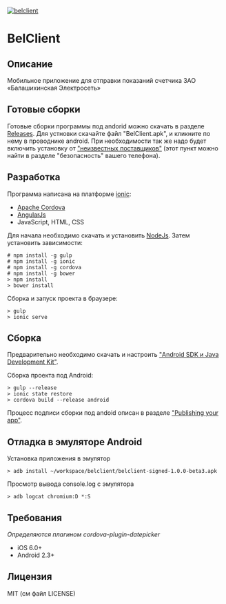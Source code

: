 [![belclient](https://towa48.github.io/bel-client/images/screenshot-small.png)](https://towa48.github.io/bel-client)

# BelClient

## Описание

Мобильное приложение для отправки показаний счетчика ЗАО «Балашихинская Электросеть»

## Готовые сборки

Готовые сборки программы под andorid можно скачать в разделе [Releases](https://github.com/towa48/bel-client/releases).
Для устновки скачайте файл "BelClient.apk", и кликните по нему в проводнике android. При необходимости так же надо будет включить установку от ["неизвестных поставщиков"](http://developer.android.com/distribute/tools/open-distribution.html#unknown-sources) (этот пункт можно найти в разделе "безопасность" вашего телефона).

## Разработка

Программа написана на платформе [ionic](http://ionicframework.com/):
* [Apache Cordova](https://cordova.apache.org/)
* [AngularJs](https://angular.io/)
* JavaScript, HTML, CSS

Для начала необходимо скачать и установить [NodeJs](https://nodejs.org/).
Затем установить зависимости:
```shell
# npm install -g gulp
# npm install -g ionic
# npm install -g cordova
# npm install -g bower
> npm install
> bower install
```

Сборка и запуск проекта в браузере:
```shell
> gulp
> ionic serve
```

## Сборка

Предварительно необходимо скачать и настроить ["Android SDK и Java Development Kit"](https://cordova.apache.org/docs/ru/latest/guide/platforms/android/).

Сборка проекта под Android:
```shell
> gulp --release
> ionic state restore
> cordova build --release android
```

Процесс подписи сборки под andoid описан в разделе ["Publishing your app"](http://ionicframework.com/docs/guide/publishing.html).

## Отладка в эмуляторе Android

Установка приложения в эмулятор
```shell
> adb install ~/workspace/belclient/belclient-signed-1.0.0-beta3.apk
```

Просмотр вывода console.log с эмулятора

```shell
> adb logcat chromium:D *:S
```

## Требования
_Определяются плагином cordova-plugin-datepicker_

* iOS 6.0+
* Android 2.3+

## Лицензия

MIT (см файл LICENSE)

